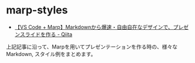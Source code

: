 # marp-styles


- [【VS Code + Marp】Markdownから爆速・自由自在なデザインで、プレゼンスライドを作る - Qiita](https://qiita.com/tomo_makes/items/aafae4021986553ae1d8)

上記記事に沿って、Marpを用いてプレゼンテーションを作る時の、様々なMarkdown, スタイル例をまとめます。
